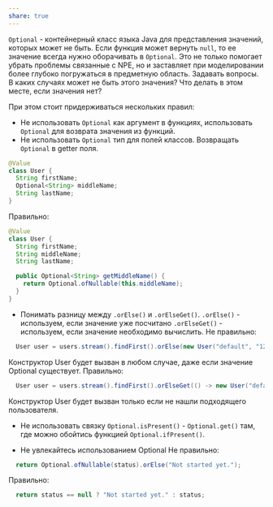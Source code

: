 ```yaml
---
share: true
---
```


`Optional` - контейнерный класс языка Java для представления значений, которых может не быть.
Если функция может вернуть `null`, то ее значение всегда нужно оборачивать в `Optional`. Это не только помогает убрать проблемы связанные с NPE, но и заставляет при моделировании более глубоко погружаться в предметную область. Задавать вопросы. В каких случаях может не быть этого значения? Что делать в этом месте, если значения нет?

При этом стоит придерживаться нескольких правил:

- Не использовать `Optional` как аргумент в функциях, использовать `Optional` для возврата значения из функций.
- Не использовать `Optional` тип для полей классов. Возвращать `Optional` в getter поля.
```java
@Value
class User {
  String firstName;
  Optional<String> middleName;
  String lastName;
}
```

   Правильно:
   
```java
@Value
class User {
  String firstName;
  String middleName;
  String lastName;

  public Optional<String> getMiddleName() {
    return Optional.ofNullable(this.middleName);
  }
}
```
    
- Понимать разницу между `.orElse()` и `.orElseGet()`. 
   `.orElse()` - используем, если значение уже посчитано 
   `.orElseGet()` - используем, если значение необходимо вычислить.
   Не правильно:
```java
  User user = users.stream().findFirst().orElse(new User("default", "1234"));
```
   Конструктор User будет вызван в любом случае, даже если значение Optional существует.
   Правильно:
```java
  User user = users.stream().findFirst().orElseGet(() -> new User("default", "1234"));
```
   Конструктор User будет вызван только если не нашли подходящего пользователя.

- Не использовать связку `Optional.isPresent()` - `Optional.get()` там, где можно обойтись функцией `Optional.ifPresent()`.

- Не увлекайтесь использованием Optional
   Не правильно:
```java
  return Optional.ofNullable(status).orElse("Not started yet.");
```
   Правильно:
```java
  return status == null ? "Not started yet." : status;
```